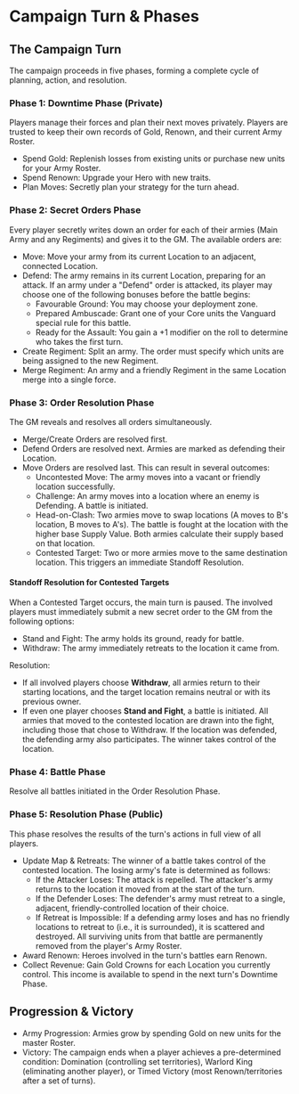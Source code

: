 # Campaign Turn & Phases

## The Campaign Turn

The campaign proceeds in five phases, forming a complete cycle of planning, action, and resolution.

### Phase 1: Downtime Phase (Private)

Players manage their forces and plan their next moves privately. Players are trusted to keep their own records of Gold, Renown, and their current Army Roster.

* Spend Gold: Replenish losses from existing units or purchase new units for your Army Roster.
* Spend Renown: Upgrade your Hero with new traits.
* Plan Moves: Secretly plan your strategy for the turn ahead.

### Phase 2: Secret Orders Phase

Every player secretly writes down an order for each of their armies (Main Army and any Regiments) and gives it to the GM. The available orders are:

* Move: Move your army from its current Location to an adjacent, connected Location.
* Defend: The army remains in its current Location, preparing for an attack. If an army under a "Defend" order is attacked, its player may choose one of the following bonuses before the battle begins:
  * Favourable Ground: You may choose your deployment zone.
  * Prepared Ambuscade: Grant one of your Core units the Vanguard special rule for this battle.
  * Ready for the Assault: You gain a +1 modifier on the roll to determine who takes the first turn.
* Create Regiment: Split an army. The order must specify which units are being assigned to the new Regiment.
* Merge Regiment: An army and a friendly Regiment in the same Location merge into a single force.

### Phase 3: Order Resolution Phase

The GM reveals and resolves all orders simultaneously.

* Merge/Create Orders are resolved first.
* Defend Orders are resolved next. Armies are marked as defending their Location.
* Move Orders are resolved last. This can result in several outcomes:
  * Uncontested Move: The army moves into a vacant or friendly location successfully.
  * Challenge: An army moves into a location where an enemy is Defending. A battle is initiated.
  * Head-on-Clash: Two armies move to swap locations (A moves to B's location, B moves to A's). The battle is fought at the location with the higher base Supply Value. Both armies calculate their supply based on that location.
  * Contested Target: Two or more armies move to the same destination location. This triggers an immediate Standoff Resolution.

#### Standoff Resolution for Contested Targets

When a Contested Target occurs, the main turn is paused. The involved players must immediately submit a new secret order to the GM from the following options:

* Stand and Fight: The army holds its ground, ready for battle.
* Withdraw: The army immediately retreats to the location it came from.

Resolution:

* If all involved players choose **Withdraw**, all armies return to their starting locations, and the target location remains neutral or with its previous owner.
* If even one player chooses **Stand and Fight**, a battle is initiated. All armies that moved to the contested location are drawn into the fight, including those that chose to Withdraw. If the location was defended, the defending army also participates. The winner takes control of the location.

### Phase 4: Battle Phase

Resolve all battles initiated in the Order Resolution Phase.

### Phase 5: Resolution Phase (Public)

This phase resolves the results of the turn's actions in full view of all players.

* Update Map & Retreats: The winner of a battle takes control of the contested location. The losing army's fate is determined as follows:
  * If the Attacker Loses: The attack is repelled. The attacker's army returns to the location it moved from at the start of the turn.
  * If the Defender Loses: The defender's army must retreat to a single, adjacent, friendly-controlled location of their choice.
  * If Retreat is Impossible: If a defending army loses and has no friendly locations to retreat to (i.e., it is surrounded), it is scattered and destroyed. All surviving units from that battle are permanently removed from the player's Army Roster.
* Award Renown: Heroes involved in the turn's battles earn Renown.
* Collect Revenue: Gain Gold Crowns for each Location you currently control. This income is available to spend in the next turn's Downtime Phase.

## Progression & Victory

* Army Progression: Armies grow by spending Gold on new units for the master Roster.
* Victory: The campaign ends when a player achieves a pre-determined condition: Domination (controlling set territories), Warlord King (eliminating another player), or Timed Victory (most Renown/territories after a set of turns).
